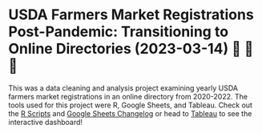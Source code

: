 # USDA Farmers Market Registrations Post-Pandemic: Transitioning to Online Directories (2023-03-14) :apple: :corn: :rooster:

This was a data cleaning and analysis project examining yearly USDA farmers market registrations in an online directory from 2020-2022. The tools used for this project were R, Google Sheets, and Tableau. Check out the <a href="https://github.com/hjkissinger/USDA-Farmers-Market/tree/main/R-Scripts">R Scripts</a> and <a href="https://github.com/hjkissinger/USDA-Farmers-Market/blob/main/USDAfmr_changelog.md">Google Sheets Changelog</a> or head to <a href="https://public.tableau.com/app/profile/hannah.kissinger6750/viz/FarmersMarketsintheU_S_/USDAFarmersMarketRegistrationsPost-Pandemic">Tableau</a> to see the interactive dashboard!
